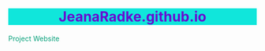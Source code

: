 # JeanaRadke.github.io
Project Website

<!DOCTYPE html>
<html>
    <head>
        <meta charset="utf-8">
        <title>Project: Jeanas knowledge repository </title>
    </head>
    <style>
        h1 {
            font-weight:bold, 2em, sans                 -serif;
            text-align:center;
            background-color:rgb(16, 230, 219);
            color: rgb(104, 12, 209);
        }
        h3{
            background-color:rgb(167, 230, 232);
            color: rgb(6, 26, 77);
        }
        p{
            font-weight:italic, .5em, sans-serif;
            color: rgb(9, 161, 123);
        }
        #Posttitle {
            color:rgb(227, 29, 227);
        }
        .info {
                background: rgb(219, 235, 255);
                width:70%;
                height:200px;
                overflow:auto;
            }
            .pic {
                width:70%;
            }
        
    </style>
        <body>
        
        <h1>Jeana's blog</h1>
        
        <img src="https://www.kasandbox.org/programming-images/animals/butterfly.png"width="292">
        <h3>Contents</h3>
        <ul>
            <li><a href="#Posttitle">First post!</a></li>
            <li><a href="#post2">Second Post</a></li>
            <li><a href="#post3">Third Post</a></li>
        </ul>
<!--Need a new color for the post titles -->        
        <h2 id="#Posttitle">First post</h2>
        <h6>Posted on 10/15/2020</h6>
        
        <p>Something excited happened. I learned how to code HTML and CSS! Hello future! Just been working 10 hour days through the pandemic. With a busy first grader doing school from home right next to me. </p>
        
         <h2 id="#post2">Second Post</h2>
        <h6>Posted on 10/16/2020</h6>
   
        <p>Yesterday I learned how to make tables and links to articles so check this out. My little cookbook!</P>
        
         <h1>Jeana's Recipe Book</h1>
        
        <h2>Contents:</h2>
        
        <ol>
            <li><a href="#Macaroni and Cheese">Macaroni and Cheese</a></li>
            <li><a href="#Sammich">Sammich</a></li>
            
            
            
            <li><a href="#Ranchrolls">Ranch Rolls</a></li>
            
        </ol>
        
        <h2 id="Macaroni and Cheese">Macaroni and Cheese</h2>
        
        <ul>
            <li>Time: 20 Mins</li>
            <li>Serves: 4 to 6</li>
        </ul>
        
        <table>
            <thead>
                <tr>
                    <th>Ingredients</th>
                    <th>Quantity</th>
                </tr>
            </thead>
            <tbody>
                <td>Ellbow Macaroni<br>Shredded Cheese<br>Milk<br                  >Butter</td>
                <td>2 Cups dry<br>2 Cups<br>1/4 Cup<br>2 tbsp</td>
            </tbody>
        </table>
        
        <p><strong>Step 1:</strong> Boil the macaroni in at least 1/2 gallon pot full most of the way with water. Add salt if desired. Cook time approx. 8 minutes. Strain (optional)
</p>
<p><strong>Step 2:</strong> Add the cooked macaroni back to the pot, add milk, cheese, and butter and mix until everything is melted and even.
</p>        
    <p><em>Source: <a href="Jeana's Memory">AllJeanasRecipes.com/macaroniandcheese</a></em></p>


<h2 id="Sammich">Sammich</h2>
        
        <ul>
            <li>Time: 5 Mins</li>
            <li>Serves: 2</li>
        </ul>
        
        <table>
            <thead>
                <tr>
                    <th>Ingredients</th>
                    <th>Quantity</th>
                </tr>
            </thead>
            <tbody>
                <td>Bread<br>Sliced Cheese<br>Sliced Turkey<br                     >butter/mayo</td>
                <td>4 slices<br>2 slices<br>6 slices<br>optional</td>
            </tbody>
        </table>
        
        <p><strong>Step 1:</strong> Toast the bread very lightly
            
        </p>
<p><strong>Step 2:</strong> Spread buttor or mayo on inside of one slice for each sammich. Then stack a cheese slice, then stack the turkey slices. Finally place the remaining toasted bread on top. Secure with a toothpick.
</p>        
    <p><em>Source: <a href="Jeana's Memory">AllJeanasRecipes.com/Sammich</a></em></p>    
    
<h3 id="Ranchrolls">Ranch Rolls</h3>
        
        <ul>
            <li>Time: 20 Mins</li>
            <li>Serves: 6 to 8</li>
        </ul>
        
        <table>
            <thead>
                <tr>
                    <th>Ingredients</th>
                    <th>Quantity</th>
                </tr>
            </thead>
            <tbody>
                <td>Canned Bisquits<br>Butter<br>dry ranch mix</td>
                <td>1 can<br>2 sticks<br>1 single serving packet                  </td>
            </tbody>
        </table>
        
        <p><strong>Step 1:</strong> Cut bisquits into quarters.           Preheat oven to 350 degrees.
    </p>
        <p><strong>Step 2:</strong> Melt both sticks of butter in         a round cake pan. Mix in the dry ranch mix until even.
    </p>
        <p><strong>Step 2:</strong> roll each piece of bisquit in         the butter, all sides should be coated. Then place all            pieces side by side, no spaces needed.
    </p>
        <p><strong>Step 1:</strong> Bake for 12 to 15 minutes or until golden brown on top.
    </p>
    
    <p><em>Source: <a href="Jeana's Memory">AllJeanasRecipes.com/RanchRolls</a></em></p>
        
        <!--Third post some boxing to save space for the user.-->
        <h2 id="#post3">Third post</h2>
        <h6>Posted on 10/15/2020</h6>
        
        <p>Here I can show you how to box wordy text sections. and the images are looking prettier. </p>
        
            <h1>The ocean</h1>
        
        <img class="pic" src="https://www.kasandbox.org/programming-images/landscapes/beach-in-hawaii.png" alt="Photo of rocky ocean beach in Hawaii">
        
        <div class="info">
            <p>The <strong>ocean</strong> is the connected body of salty water that covers 70.8% of the Earth's surface. The sea moderates the Earth's climate and has important roles in the water cycle, carbon cycle, and nitrogen cycle. Although the sea has been travelled and explored since prehistory, the modern scientific study of the sea—oceanography—dates broadly to the British Challenger expedition of the 1870s. The sea is conventionally divided into four or five large sections, such as the Pacific, called oceans while smaller sections, such as the Mediterranean, are known as seas.
            </p>
            <p>
    Owing to the present state of continental drift, the Northern Hemisphere is now fairly equally divided between land and sea (a ratio of about 2:3) but the South is overwhelmingly oceanic (1:4.7). Salinity in the open ocean is generally in a narrow band around 3.5% by mass, although this can vary in more landlocked waters, near the mouths of large rivers, or at great depths. About 85% of the solids in the open sea are sodium and chloride. Deep-sea currents are produced by differences in salinity and temperature. Surface currents are formed by the friction of waves produced by the wind and by tides, the changes in local sea level produced by the gravity of the Moon and Sun. The direction of all of these is governed by surface and submarine land masses and by the rotation of the Earth (the Coriolis effect).
            </p>
            
            <a href="http://en.wikipedia.org/wiki/Sea">Read more on Wikipedia</a>
        </div>
        
    </body>
</html>
